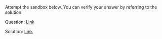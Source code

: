 Attempt the sandbox below. You can verify your answer by referring to the solution.

Question: [Link](https://neetocode.com/create/react/academy/2502b0f2-b4b5-4b8a-a93c-b5133f203181)

Solution: [Link](https://neetocode.com/create/react/academy/6d5155c0-a5ff-46e1-8019-6f8771994322)

